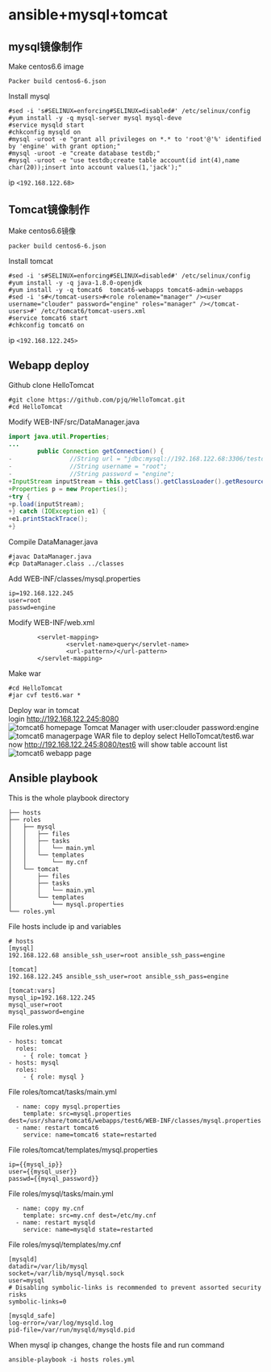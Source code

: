 # ansible+mysql+tomcat
## mysql镜像制作

Make centos6.6 image       
```shell
Packer build centos6-6.json      
```
Install mysql     
```shell
#sed -i 's#SELINUX=enforcing#SELINUX=disabled#' /etc/selinux/config
#yum install -y -q mysql-server mysql mysql-deve
#service mysqld start
#chkconfig mysqld on
#mysql -uroot -e "grant all privileges on *.* to 'root'@'%' identified by 'engine' with grant option;"
#mysql -uroot -e "create database testdb;"
#mysql -uroot -e "use testdb;create table account(id int(4),name char(20));insert into account values(1,'jack');"
```
ip `<192.168.122.68>`      

## Tomcat镜像制作    
Make centos6.6镜像     
```shell
packer build centos6-6.json
```
Install tomcat    
```shell
#sed -i 's#SELINUX=enforcing#SELINUX=disabled#' /etc/selinux/config
#yum install -y -q java-1.8.0-openjdk
#yum install -y -q tomcat6  tomcat6-webapps tomcat6-admin-webapps
#sed -i 's#</tomcat-users>#<role rolename="manager" /><user username="clouder" password="engine" roles="manager" /></tomcat-users>#' /etc/tomcat6/tomcat-users.xml
#service tomcat6 start
#chkconfig tomcat6 on
```
ip `<192.168.122.245>`     

## Webapp deploy
Github clone HelloTomcat      
```shell
#git clone https://github.com/pjq/HelloTomcat.git
#cd HelloTomcat
```
Modify WEB-INF/src/DataManager.java      
```java
import java.util.Properties;
...
        public Connection getConnection() {
-                //String url = "jdbc:mysql://192.168.122.68:3306/testdb";
-                //String username = "root";
-                //String password = "engine";
+InputStream inputStream = this.getClass().getClassLoader().getResourceAsStream("mysql.properties");
+Properties p = new Properties();
+try {
+p.load(inputStream);
+} catch (IOException e1) {
+e1.printStackTrace();
+}
```
Compile DataManager.java
```shell
#javac DataManager.java
#cp DataManager.class ../classes
```
Add WEB-INF/classes/mysql.properties
```text
ip=192.168.122.245 
user=root
passwd=engine
```
Modify WEB-INF/web.xml
```text
        <servlet-mapping>
                <servlet-name>query</servlet-name>
                <url-pattern>/</url-pattern>
        </servlet-mapping>
```
Make war
```shell
#cd HelloTomcat
#jar cvf test6.war *
```
Deploy war in tomcat   
login http://192.168.122.245:8080   
 ![tomcat6 homepage](https://github.com/gwenlei/linux/tree/master/markdown/images/tomcat6.png) 
Tomcat Manager with user:clouder password:engine  
![tomcat6 managerpage](https://github.com/gwenlei/linux/tree/master/markdown/images/tomcat6manager.png)
WAR file to deploy select HelloTomcat/test6.war   
now http://192.168.122.245:8080/test6 will show table account list
![tomcat6 webapp page](https://github.com/gwenlei/linux/tree/master/markdown/images/webapp.png)
## Ansible playbook
This is the whole playbook directory
```list
├── hosts
├── roles
│   ├── mysql
│   │   ├── files
│   │   ├── tasks
│   │   │   └── main.yml
│   │   └── templates
│   │       └── my.cnf
│   └── tomcat
│       ├── files
│       ├── tasks
│       │   └── main.yml
│       └── templates
│           └── mysql.properties
└── roles.yml
```
File hosts include ip and variables
```text
# hosts
[mysql]
192.168.122.68 ansible_ssh_user=root ansible_ssh_pass=engine

[tomcat]
192.168.122.245 ansible_ssh_user=root ansible_ssh_pass=engine

[tomcat:vars]
mysql_ip=192.168.122.245
mysql_user=root
mysql_password=engine
```
File roles.yml
```
- hosts: tomcat
  roles:
    - { role: tomcat }
- hosts: mysql
  roles:
    - { role: mysql }
```
File roles/tomcat/tasks/main.yml
```text
  - name: copy mysql.properties
    template: src=mysql.properties dest=/usr/share/tomcat6/webapps/test6/WEB-INF/classes/mysql.properties
  - name: restart tomcat6
    service: name=tomcat6 state=restarted
```
File roles/tomcat/templates/mysql.properties
```
ip={{mysql_ip}} 
user={{mysql_user}}
passwd={{mysql_password}}
```
File roles/mysql/tasks/main.yml
```
  - name: copy my.cnf
    template: src=my.cnf dest=/etc/my.cnf
  - name: restart mysqld
    service: name=mysqld state=restarted
```
File roles/mysql/templates/my.cnf
```
[mysqld]
datadir=/var/lib/mysql
socket=/var/lib/mysql/mysql.sock
user=mysql
# Disabling symbolic-links is recommended to prevent assorted security risks
symbolic-links=0

[mysqld_safe]
log-error=/var/log/mysqld.log
pid-file=/var/run/mysqld/mysqld.pid
```
When mysql ip changes, change the hosts file and run command
```shell
ansible-playbook -i hosts roles.yml
```

